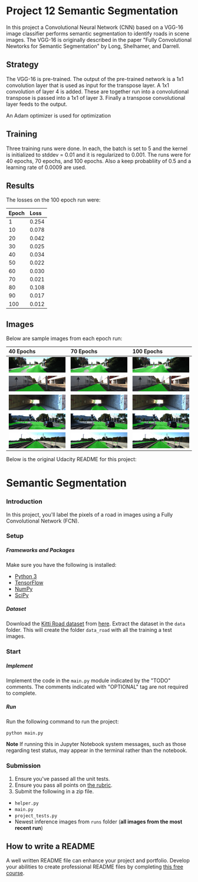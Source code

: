 # Project 12 Semantic Segmentation

In this project a Convolutional Neural Network (CNN) based on a VGG-16 image classifier performs semantic segmentation to identify roads in scene images. The VGG-16 is originally described in the paper "Fully Convolutional Newtorks for Semantic Segmentation" by Long, Shelhamer, and Darrell.

## Strategy

  The VGG-16 is pre-trained. The output of the pre-trained network is a 1x1 convolution layer that is used as input for the transpose layer. A 1x1 convolution of layer 4 is added. These are together run into a convolutional transpose is passed into a 1x1 of layer 3. Finally a transpose convolutional layer feeds to the output.

  An Adam optimizer is used for optimization
  
## Training

  Three training runs were done. In each, the batch is set to 5 and the kernel is initialized to stddev = 0.01 and it is regularized to 0.001. The runs were for 40 epochs, 70 epochs, and 100 epochs. Also a keep probabliity of 0.5 and a learning rate of 0.0009 are used.


## Results
  
  The losses on the 100 epoch run were:
  
  |Epoch | Loss
  |:------|:-----
  |1    |0.254|
  |10   |0.078|
  |20   |0.042|
  |30   |0.025|
  |40   |0.034|
  |50   |0.022|
  |60   |0.030| 
  |70   |0.021|
  |80   |0.108|
  |90   |0.017|
  |100  |0.012|

## Images
 
  Below are sample images from each epoch run:
  
   |40 Epochs| 70 Epochs | 100 Epochs
   |:-------------------|:-------------------|:-------------------- 
|![title](40um_000028.png)|![title](70um_000028.png)|![title](100um_000028.png)|
|![title](40um_000067.png)|![title](70um_000067.png)|![title](100um_000067.png)|
|![title](40um_000093.png)|![title](70um_000093.png)|![title](100um_000093.png)|
|![title](40umm_000069.png)|![title](70umm_000069.png)|![title](100umm_000069.png)|
|![title](40uu_000079.png)|![title](70uu_000079.png)|![title](100uu_000079.png)|



Below is the original Udacity README for this project:

# Semantic Segmentation
### Introduction
In this project, you'll label the pixels of a road in images using a Fully Convolutional Network (FCN).

### Setup
##### Frameworks and Packages
Make sure you have the following is installed:
 - [Python 3](https://www.python.org/)
 - [TensorFlow](https://www.tensorflow.org/)
 - [NumPy](http://www.numpy.org/)
 - [SciPy](https://www.scipy.org/)
##### Dataset
Download the [Kitti Road dataset](http://www.cvlibs.net/datasets/kitti/eval_road.php) from [here](http://www.cvlibs.net/download.php?file=data_road.zip).  Extract the dataset in the `data` folder.  This will create the folder `data_road` with all the training a test images.

### Start
##### Implement
Implement the code in the `main.py` module indicated by the "TODO" comments.
The comments indicated with "OPTIONAL" tag are not required to complete.
##### Run
Run the following command to run the project:
```
python main.py
```
**Note** If running this in Jupyter Notebook system messages, such as those regarding test status, may appear in the terminal rather than the notebook.

### Submission
1. Ensure you've passed all the unit tests.
2. Ensure you pass all points on [the rubric](https://review.udacity.com/#!/rubrics/989/view).
3. Submit the following in a zip file.
 - `helper.py`
 - `main.py`
 - `project_tests.py`
 - Newest inference images from `runs` folder  (**all images from the most recent run**)
 
 ## How to write a README
A well written README file can enhance your project and portfolio.  Develop your abilities to create professional README files by completing [this free course](https://www.udacity.com/course/writing-readmes--ud777).
